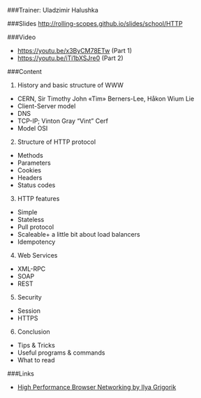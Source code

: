 ###Trainer: Uladzimir Halushka

###Slides
http://rolling-scopes.github.io/slides/school/HTTP

###Video
- https://youtu.be/x3ByCM78ETw (Part 1)
- https://youtu.be/iTi1bXSJre0 (Part 2)

###Content
1. History and basic structure of WWW
  - CERN, Sir Timothy John «Tim» Berners-Lee, Håkon Wium Lie
  - Client-Server model
  - DNS
  - TCP-IP; Vinton Gray “Vint” Cerf
  - Model OSI

2. Structure of HTTP protocol
  - Methods
  - Parameters
  - Cookies
  - Headers
  - Status codes

3. HTTP features
  - Simple
  - Stateless
  - Pull protocol
  - Scaleable+ a little bit about load balancers
  - Idempotency

4. Web Services
  - XML-RPC
  - SOAP
  - REST

5. Security
  - Session
  - HTTPS

6. Conclusion
  - Tips & Tricks
  - Useful programs & commands 
  - What to read

###Links
- [High Performance Browser Networking by Ilya Grigorik](http://chimera.labs.oreilly.com/books/1230000000545)

